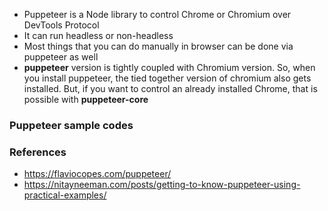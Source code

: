 - Puppeteer is a Node library to control Chrome or Chromium over DevTools Protocol
- It can run headless or non-headless
- Most things that you can do manually in browser can be done via puppeteer as well
- **puppeteer** version is tightly coupled with Chromium version. So, when you install puppeteer, the tied together version of chromium also gets installed. But, if you want to control an already installed Chrome, that is possible with **puppeteer-core**

### Puppeteer sample codes

### References
- https://flaviocopes.com/puppeteer/
- https://nitayneeman.com/posts/getting-to-know-puppeteer-using-practical-examples/

